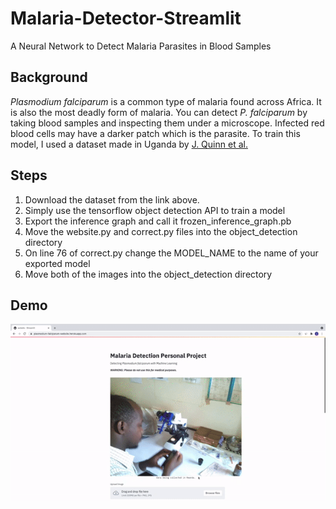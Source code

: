 # Malaria-Detector-Streamlit
A Neural Network to Detect Malaria Parasites in Blood Samples

## Background
*Plasmodium falciparum* is a common type of malaria found across Africa. It is also the most deadly form of malaria. You can detect *P. falciparum* by taking blood samples and inspecting them under a microscope. Infected red blood cells may have a darker patch which is the parasite. To train this model, I used a dataset made in Uganda by [J. Quinn et al.](http://air.ug/microscopy/)

## Steps
1. Download the dataset from the link above.
2. Simply use the tensorflow object detection API to train a model
3. Export the inference graph and call it frozen_inference_graph.pb
4. Move the website.py and correct.py files into the object_detection directory
5. On line 76 of correct.py change the MODEL_NAME to the name of your exported model
6. Move both of the images into the object_detection directory

## Demo
![A demo of the malaria detection taking place.](demo.gif)
